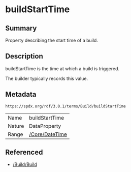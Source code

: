 <!-- Automatically generated by spec-parser v2.5.0 on 2024-08-10T18:46:28.607668+00:00 -->
<!-- SPDX-License-Identifier: Community-Spec-1.0 -->

# buildStartTime

## Summary

Property describing the start time of a build.


## Description

buildStartTime is the time at which a build is triggered.

The builder typically records this value.


## Metadata

`https://spdx.org/rdf/3.0.1/terms/Build/buildStartTime`


| | |
|---|---|
| Name | buildStartTime |
| Nature | DataProperty |
| Range | [/Core/DateTime](../../Core/Datatypes/DateTime.md) |




## Referenced

- [/Build/Build](../../Build/Classes/Build.md)

